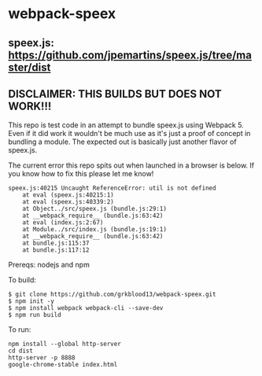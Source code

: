 # webpack-speex

## speex.js: https://github.com/jpemartins/speex.js/tree/master/dist

## DISCLAIMER: THIS BUILDS BUT DOES NOT WORK!!!

This repo is test code in an attempt to bundle speex.js using Webpack 5. Even if it did work it wouldn't be much use as it's just a proof of concept in bundling a module. The expected out is basically just another flavor of speex.js.

The current error this repo spits out when launched in a browser is below. If you know how to fix this please let me know!

```
speex.js:40215 Uncaught ReferenceError: util is not defined
    at eval (speex.js:40215:1)
    at eval (speex.js:40339:2)
    at Object../src/speex.js (bundle.js:29:1)
    at __webpack_require__ (bundle.js:63:42)
    at eval (index.js:2:67)
    at Module../src/index.js (bundle.js:19:1)
    at __webpack_require__ (bundle.js:63:42)
    at bundle.js:115:37
    at bundle.js:117:12
```

Prereqs: nodejs and npm

To build:

```
$ git clone https://github.com/grkblood13/webpack-speex.git
$ npm init -y
$ npm install webpack webpack-cli --save-dev
$ npm run build
```

To run:

```
npm install --global http-server
cd dist
http-server -p 8888
google-chrome-stable index.html
```